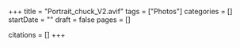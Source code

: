 +++
title = "Portrait_chuck_V2.avif"
tags = ["Photos"]
categories = []
startDate = ""
draft = false
pages = []

citations = []
+++
